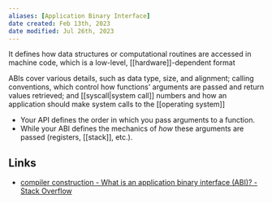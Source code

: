 ```yaml
---
aliases: [Application Binary Interface]
date created: Feb 13th, 2023
date modified: Jul 26th, 2023
---
```

It defines how data structures or computational routines are accessed in machine code, which is a low-level, [[hardware]]-dependent format

ABIs cover various details, such as data type, size, and alignment; calling conventions, which control how functions' arguments are passed and return values retrieved; and [[syscall|system call]] numbers and how an application should make system calls to the [[operating system]]

- Your API defines the order in which you pass arguments to a function. 
- While your ABI defines the mechanics of _how_ these arguments are passed (registers, [[stack]], etc.).

## Links
- [compiler construction - What is an application binary interface (ABI)? - Stack Overflow](https://stackoverflow.com/questions/2171177/what-is-an-application-binary-interface-abi)